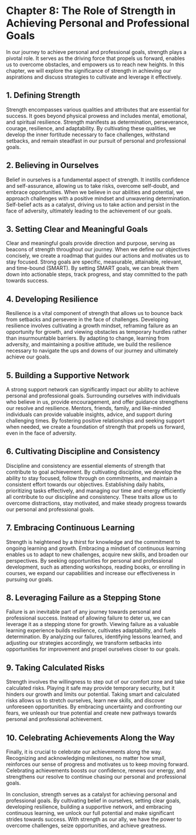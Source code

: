 Chapter 8: The Role of Strength in Achieving Personal and Professional Goals
============================================================================

In our journey to achieve personal and professional goals, strength plays a pivotal role. It serves as the driving force that propels us forward, enables us to overcome obstacles, and empowers us to reach new heights. In this chapter, we will explore the significance of strength in achieving our aspirations and discuss strategies to cultivate and leverage it effectively.

**1. Defining Strength**
------------------------

Strength encompasses various qualities and attributes that are essential for success. It goes beyond physical prowess and includes mental, emotional, and spiritual resilience. Strength manifests as determination, perseverance, courage, resilience, and adaptability. By cultivating these qualities, we develop the inner fortitude necessary to face challenges, withstand setbacks, and remain steadfast in our pursuit of personal and professional goals.

**2. Believing in Ourselves**
-----------------------------

Belief in ourselves is a fundamental aspect of strength. It instills confidence and self-assurance, allowing us to take risks, overcome self-doubt, and embrace opportunities. When we believe in our abilities and potential, we approach challenges with a positive mindset and unwavering determination. Self-belief acts as a catalyst, driving us to take action and persist in the face of adversity, ultimately leading to the achievement of our goals.

**3. Setting Clear and Meaningful Goals**
-----------------------------------------

Clear and meaningful goals provide direction and purpose, serving as beacons of strength throughout our journey. When we define our objectives concisely, we create a roadmap that guides our actions and motivates us to stay focused. Strong goals are specific, measurable, attainable, relevant, and time-bound (SMART). By setting SMART goals, we can break them down into actionable steps, track progress, and stay committed to the path towards success.

**4. Developing Resilience**
----------------------------

Resilience is a vital component of strength that allows us to bounce back from setbacks and persevere in the face of challenges. Developing resilience involves cultivating a growth mindset, reframing failure as an opportunity for growth, and viewing obstacles as temporary hurdles rather than insurmountable barriers. By adapting to change, learning from adversity, and maintaining a positive attitude, we build the resilience necessary to navigate the ups and downs of our journey and ultimately achieve our goals.

**5. Building a Supportive Network**
------------------------------------

A strong support network can significantly impact our ability to achieve personal and professional goals. Surrounding ourselves with individuals who believe in us, provide encouragement, and offer guidance strengthens our resolve and resilience. Mentors, friends, family, and like-minded individuals can provide valuable insights, advice, and support during challenging times. By fostering positive relationships and seeking support when needed, we create a foundation of strength that propels us forward, even in the face of adversity.

**6. Cultivating Discipline and Consistency**
---------------------------------------------

Discipline and consistency are essential elements of strength that contribute to goal achievement. By cultivating discipline, we develop the ability to stay focused, follow through on commitments, and maintain a consistent effort towards our objectives. Establishing daily habits, prioritizing tasks effectively, and managing our time and energy efficiently all contribute to our discipline and consistency. These traits allow us to overcome distractions, stay motivated, and make steady progress towards our personal and professional goals.

**7. Embracing Continuous Learning**
------------------------------------

Strength is heightened by a thirst for knowledge and the commitment to ongoing learning and growth. Embracing a mindset of continuous learning enables us to adapt to new challenges, acquire new skills, and broaden our perspectives. By seeking opportunities for personal and professional development, such as attending workshops, reading books, or enrolling in courses, we expand our capabilities and increase our effectiveness in pursuing our goals.

**8. Leveraging Failure as a Stepping Stone**
---------------------------------------------

Failure is an inevitable part of any journey towards personal and professional success. Instead of allowing failure to deter us, we can leverage it as a stepping stone for growth. Viewing failure as a valuable learning experience builds resilience, cultivates adaptability, and fuels determination. By analyzing our failures, identifying lessons learned, and adjusting our strategies accordingly, we transform setbacks into opportunities for improvement and propel ourselves closer to our goals.

**9. Taking Calculated Risks**
------------------------------

Strength involves the willingness to step out of our comfort zone and take calculated risks. Playing it safe may provide temporary security, but it hinders our growth and limits our potential. Taking smart and calculated risks allows us to stretch ourselves, learn new skills, and discover unforeseen opportunities. By embracing uncertainty and confronting our fears, we unleash our true potential and create new pathways towards personal and professional achievement.

**10. Celebrating Achievements Along the Way**
----------------------------------------------

Finally, it is crucial to celebrate our achievements along the way. Recognizing and acknowledging milestones, no matter how small, reinforces our sense of progress and motivates us to keep moving forward. Celebrating achievements boosts our confidence, renews our energy, and strengthens our resolve to continue chasing our personal and professional goals.

In conclusion, strength serves as a catalyst for achieving personal and professional goals. By cultivating belief in ourselves, setting clear goals, developing resilience, building a supportive network, and embracing continuous learning, we unlock our full potential and make significant strides towards success. With strength as our ally, we have the power to overcome challenges, seize opportunities, and achieve greatness.
